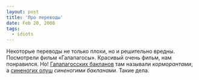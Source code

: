 ```yaml
---
layout: post
title: 'Про переводы'
date: Feb 20, 2008
tags:
  - idiots
---
```


Некоторые переводы не только плохи, но и решительно вредны. Посмотрели фильм «Галапагосы». Красивый очень фильм, нам понравился. Но! [Галапагосских бакланов](http://www.floranimal.ru/pages/animal/b/888.html) там называли *корморантами*, а [синеногих олуш](http://www.apus.ru/site.xp/049053057124049048056050049124.html) *синеногими бакланами*. Такие дела.
